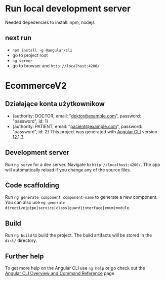 # Run local development server
Needed depedencies to install: npm, nodejs 

## next run
* `npm install -g @angular/cli`
* go to project root
* `ng server`
* go to browser and `http://localhost:4200/`

# EcommerceV2
## Działające konta użytkownikow
* {authority: DOCTOR, email: "doktor@example.com", password: "password", id: 1}
* {authority: PATIENT, email: "pacjent@example.com", password: "password", id: 2}
This project was generated with [Angular CLI](https://github.com/angular/angular-cli) version 12.1.3.

## Development server

Run `ng serve` for a dev server. Navigate to `http://localhost:4200/`. The app will automatically reload if you change any of the source files.

## Code scaffolding

Run `ng generate component component-name` to generate a new component. You can also use `ng generate directive|pipe|service|class|guard|interface|enum|module`.

## Build

Run `ng build` to build the project. The build artifacts will be stored in the `dist/` directory.

## Further help

To get more help on the Angular CLI use `ng help` or go check out the [Angular CLI Overview and Command Reference](https://angular.io/cli) page.
